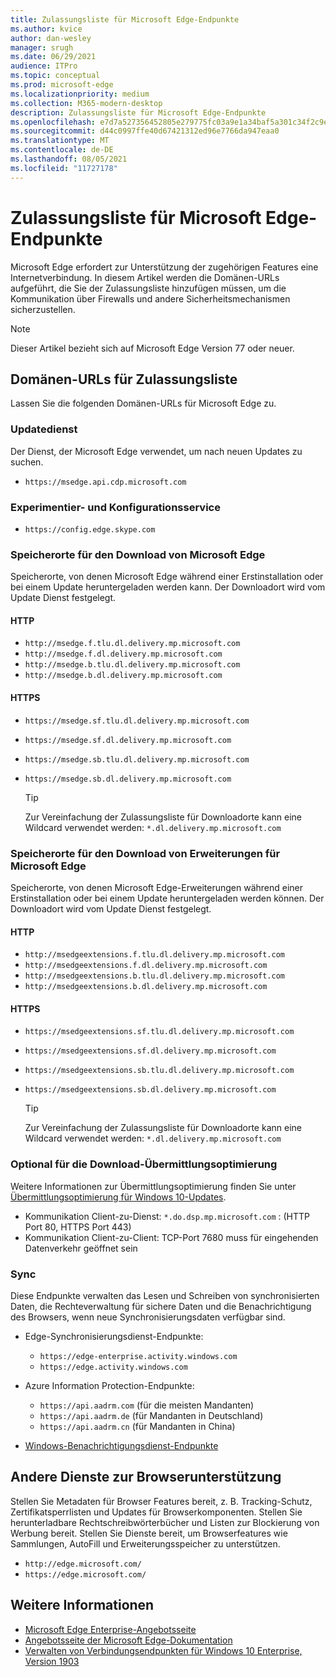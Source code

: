 ```yaml
---
title: Zulassungsliste für Microsoft Edge-Endpunkte
ms.author: kvice
author: dan-wesley
manager: srugh
ms.date: 06/29/2021
audience: ITPro
ms.topic: conceptual
ms.prod: microsoft-edge
ms.localizationpriority: medium
ms.collection: M365-modern-desktop
description: Zulassungsliste für Microsoft Edge-Endpunkte
ms.openlocfilehash: e7d7a527356452805e279775fc03a9e1a34baf5a301c34f2c9ed0301e05c6201
ms.sourcegitcommit: d44c0997ffe40d67421312ed96e7766da947eaa0
ms.translationtype: MT
ms.contentlocale: de-DE
ms.lasthandoff: 08/05/2021
ms.locfileid: "11727178"
---
```

# <a name="allow-list-for-microsoft-edge-endpoints"></a>Zulassungsliste für Microsoft Edge-Endpunkte

Microsoft Edge erfordert zur Unterstützung der zugehörigen Features eine Internetverbindung. In diesem Artikel werden die Domänen-URLs aufgeführt, die Sie der Zulassungsliste hinzufügen müssen, um die Kommunikation über Firewalls und andere Sicherheitsmechanismen sicherzustellen.

> [!NOTE]
> Dieser Artikel bezieht sich auf Microsoft Edge Version 77 oder neuer.

## <a name="domain-urls-to-allow"></a>Domänen-URLs für Zulassungsliste

Lassen Sie die folgenden Domänen-URLs für Microsoft Edge zu.

### <a name="update-service"></a>Updatedienst

Der Dienst, der Microsoft Edge verwendet, um nach neuen Updates zu suchen.

- `https://msedge.api.cdp.microsoft.com`

### <a name="experimentation-and-configuration-service"></a>Experimentier- und Konfigurationsservice

- `https://config.edge.skype.com`

### <a name="download-locations-for-microsoft-edge"></a>Speicherorte für den Download von Microsoft Edge

Speicherorte, von denen Microsoft Edge während einer Erstinstallation oder bei einem Update heruntergeladen werden kann. Der Downloadort wird vom Update Dienst festgelegt.

#### <a name="http"></a>HTTP

- `http://msedge.f.tlu.dl.delivery.mp.microsoft.com`
- `http://msedge.f.dl.delivery.mp.microsoft.com`
- `http://msedge.b.tlu.dl.delivery.mp.microsoft.com`
- `http://msedge.b.dl.delivery.mp.microsoft.com`

#### <a name="https"></a>HTTPS

- `https://msedge.sf.tlu.dl.delivery.mp.microsoft.com`
- `https://msedge.sf.dl.delivery.mp.microsoft.com`
- `https://msedge.sb.tlu.dl.delivery.mp.microsoft.com`
- `https://msedge.sb.dl.delivery.mp.microsoft.com`

  > [!TIP]
  > Zur Vereinfachung der Zulassungsliste für Downloadorte kann eine Wildcard verwendet werden: `*.dl.delivery.mp.microsoft.com`

### <a name="download-locations-for-microsoft-edge-extensions"></a>Speicherorte für den Download von Erweiterungen für Microsoft Edge

Speicherorte, von denen Microsoft Edge-Erweiterungen während einer Erstinstallation oder bei einem Update heruntergeladen werden können. Der Downloadort wird vom Update Dienst festgelegt.

#### <a name="http"></a>HTTP

- `http://msedgeextensions.f.tlu.dl.delivery.mp.microsoft.com`
- `http://msedgeextensions.f.dl.delivery.mp.microsoft.com`
- `http://msedgeextensions.b.tlu.dl.delivery.mp.microsoft.com`
- `http://msedgeextensions.b.dl.delivery.mp.microsoft.com`

#### <a name="https"></a>HTTPS

- `https://msedgeextensions.sf.tlu.dl.delivery.mp.microsoft.com`
- `https://msedgeextensions.sf.dl.delivery.mp.microsoft.com`
- `https://msedgeextensions.sb.tlu.dl.delivery.mp.microsoft.com`
- `https://msedgeextensions.sb.dl.delivery.mp.microsoft.com`

  > [!TIP]
  > Zur Vereinfachung der Zulassungsliste für Downloadorte kann eine Wildcard verwendet werden: `*.dl.delivery.mp.microsoft.com`

### <a name="optionally-for-download-delivery-optimization"></a>Optional für die Download-Übermittlungsoptimierung

Weitere Informationen zur Übermittlungsoptimierung finden Sie unter [Übermittlungsoptimierung für Windows 10-Updates](/windows/deployment/update/waas-delivery-optimization).

- Kommunikation Client-zu-Dienst: `*.do.dsp.mp.microsoft.com` : (HTTP Port 80, HTTPS Port 443)
- Kommunikation Client-zu-Client: TCP-Port 7680 muss für eingehenden Datenverkehr geöffnet sein

### <a name="sync"></a>Sync

Diese Endpunkte verwalten das Lesen und Schreiben von synchronisierten Daten, die Rechteverwaltung für sichere Daten und die Benachrichtigung des Browsers, wenn neue Synchronisierungsdaten verfügbar sind.

- Edge-Synchronisierungsdienst-Endpunkte:

  - `https://edge-enterprise.activity.windows.com`
  - `https://edge.activity.windows.com`

- Azure Information Protection-Endpunkte:

  - `https://api.aadrm.com` (für die meisten Mandanten)
  - `https://api.aadrm.de` (für Mandanten in Deutschland)
  - `https://api.aadrm.cn` (für Mandanten in China)

- [Windows-Benachrichtigungsdienst-Endpunkte](/windows/uwp/design/shell/tiles-and-notifications/firewall-allowlist-config)

## <a name="other-browser-support-services"></a>Andere Dienste zur Browserunterstützung

Stellen Sie Metadaten für Browser Features bereit, z. B. Tracking-Schutz, Zertifikatsperrlisten und Updates für Browserkomponenten. Stellen Sie herunterladbare Rechtschreibwörterbücher und Listen zur Blockierung von Werbung bereit. Stellen Sie Dienste bereit, um Browserfeatures wie Sammlungen, AutoFill und Erweiterungsspeicher zu unterstützen.

- `http://edge.microsoft.com/`
- `https://edge.microsoft.com/`

## <a name="see-also"></a>Weitere Informationen

- [Microsoft Edge Enterprise-Angebotsseite](https://aka.ms/EdgeEnterprise)
- [Angebotsseite der Microsoft Edge-Dokumentation](./index.yml)
- [Verwalten von Verbindungsendpunkten für Windows 10 Enterprise, Version 1903](/windows/privacy/manage-windows-1903-endpoints)